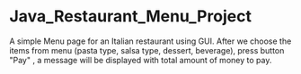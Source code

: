 # Java_Restaurant_Menu_Project

A simple Menu page for an Italian restaurant using GUI. After we choose the items from menu (pasta type, salsa type, dessert, beverage), press button "Pay" , a message will be displayed with total amount of money to pay.
